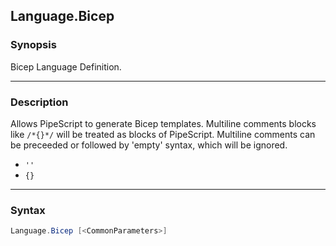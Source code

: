 Language.Bicep
--------------

### Synopsis
Bicep Language Definition.

---

### Description

Allows PipeScript to generate Bicep templates.
Multiline comments blocks like ```/*{}*/``` will be treated as blocks of PipeScript.
Multiline comments can be preceeded or followed by 'empty' syntax, which will be ignored.
* ```''```
* ```{}```

---

### Syntax
```PowerShell
Language.Bicep [<CommonParameters>]
```
